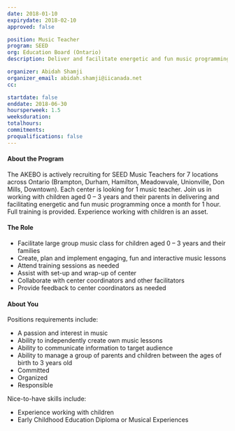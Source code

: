 ```yaml
---
date: 2018-01-10
expirydate: 2018-02-10
approved: false

position: Music Teacher
program: SEED
org: Education Board (Ontario)
description: Deliver and facilitate energetic and fun music programming to children aged 0-3 and their parents

organizer: Abidah Shamji
organizer_email: abidah.shamji@iicanada.net
cc:

startdate: false
enddate: 2018-06-30
hoursperweek: 1.5
weeksduration:
totalhours:
commitments:
proqualifications: false
---
```


#### About the Program

The AKEBO is actively recruiting for SEED Music Teachers for 7 locations across Ontario (Brampton, Durham, Hamilton, Meadowvale, Unionville, Don Mills, Downtown). Each center is looking for 1 music teacher. Join us in working with children aged 0 – 3 years and their parents in delivering and facilitating energetic and fun music programming once a month for 1 hour. Full training is provided. Experience working with children is an asset.

#### The Role

- Facilitate large group music class for children aged 0 – 3 years and their families
- Create, plan and implement engaging, fun and interactive music lessons
- Attend training sessions as needed
- Assist with set-up and wrap-up of center
- Collaborate with center coordinators and other facilitators
- Provide feedback to center coordinators as needed

#### About You

Positions requirements include:

- A passion and interest in music
- Ability to independently create own music lessons
- Ability to communicate information to target audience
- Ability to manage a group of parents and children between the ages of birth to 3 years old
- Committed
- Organized
- Responsible

Nice-to-have skills include:

- Experience working with children
- Early Childhood Education Diploma or Musical Experiences
